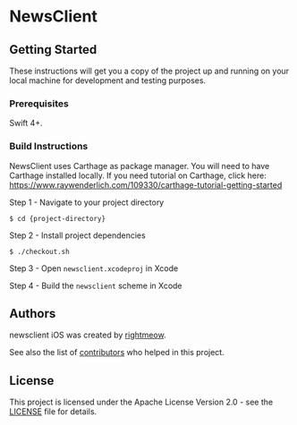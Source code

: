 #  NewsClient

## Getting Started

These instructions will get you a copy of the project up and running on your local machine for development and testing purposes.

### Prerequisites

Swift 4+.

### Build Instructions

NewsClient uses Carthage as package manager. You will need to have Carthage installed locally. If you need tutorial on Carthage, click here: https://www.raywenderlich.com/109330/carthage-tutorial-getting-started

Step 1 - Navigate to your project directory

``$ cd {project-directory}``

Step 2 - Install project dependencies

``$ ./checkout.sh``

Step 3 - Open ``newsclient.xcodeproj`` in Xcode

Step 4 - Build the ``newsclient`` scheme in Xcode

## Authors

newsclient iOS was created by [rightmeow](https://github.com/jinhedev/).

See also the list of [contributors](CREDITS.md) who helped in this project.

## License

This project is licensed under the Apache License Version 2.0 - see the [LICENSE](LICENSE.md) file for details.

